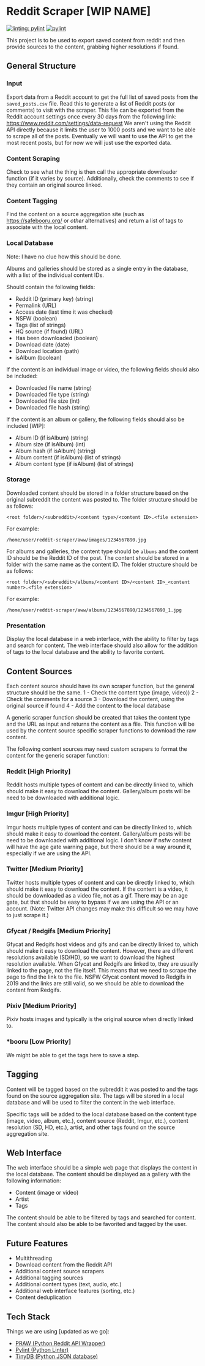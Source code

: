 # Reddit Scraper [WIP NAME]

[![linting: pylint](https://img.shields.io/badge/linting-pylint-yellowgreen)](https://github.com/PyCQA/pylint)
[![pylint](https://github.com/the-virus-of-doom/reddit-scraper/actions/workflows/pylint.yml/badge.svg?event=push)](https://github.com/the-virus-of-doom/reddit-scraper/actions/workflows/pylint.yml)

This project is to be used to export saved content from reddit and then provide sources to the content, grabbing higher resolutions if found.

## General Structure

### Input

Export data from a Reddit account to get the full list of saved posts from the `saved_posts.csv` file. Read this to generate a list of Reddit posts (or comments) to visit with the scraper. This file can be exported from the Reddit account settings once every 30 days from the following link: <https://www.reddit.com/settings/data-request>
We aren't using the Reddit API directly because it limits the user to 1000 posts and we want to be able to scrape all of the posts. Eventually we will want to use the API to get the most recent posts, but for now we will just use the exported data.

### Content Scraping

Check to see what the thing is then call the appropriate downloader function (if it varies by source).
Additionally, check the comments to see if they contain an original source linked.

### Content Tagging

Find the content on a source aggregation site (such as <https://safebooru.org/> or *other* alternatives) and return a list of tags to associate with the local content.

### Local Database

Note: I have no clue how this should be done.

Albums and galleries should be stored as a single entry in the database, with a list of the individual content IDs.

Should contain the following fields:

- Reddit ID (primary key) (string)
- Permalink (URL)
- Access date (last time it was checked)
- NSFW (boolean)
- Tags (list of strings)
- HQ source (if found) (URL)
- Has been downloaded (boolean)
- Download date (date)
- Download location (path)
- isAlbum (boolean)

If the content is an individual image or video, the following fields should also be included:

- Downloaded file name (string)
- Downloaded file type (string)
- Downloaded file size (int)
- Downloaded file hash (string)

If the content is an album or gallery, the following fields should also be included [WIP]:

- Album ID (if isAlbum) (string)
- Album size (if isAlbum) (int)
- Album hash (if isAlbum) (string)
- Album content (if isAlbum) (list of strings)
- Album content type (if isAlbum) (list of strings)

### Storage

Downloaded content should be stored in a folder structure based on the original subreddit the content was posted to. The folder structure should be as follows:

`<root folder>/<subreddit>/<content type>/<content ID>.<file extension>`

For example:

`/home/user/reddit-scraper/aww/images/1234567890.jpg`

For albums and galleries, the content type should be `albums` and the content ID should be the Reddit ID of the post. The content should be stored in a folder with the same name as the content ID. The folder structure should be as follows:

`<root folder>/<subreddit>/albums/<content ID>/<content ID>_<content number>.<file extension>`

For example:

`/home/user/reddit-scraper/aww/albums/1234567890/1234567890_1.jpg`

### Presentation

Display the local database in a web interface, with the ability to filter by tags and search for content. The web interface should also allow for the addition of tags to the local database and the ability to favorite content.

## Content Sources

Each content source should have its own scraper function, but the general structure should be the same.
    1 - Check the content type (image, video))
    2 - Check the comments for a source
    3 - Download the content, using the original source if found
    4 - Add the content to the local database

A generic scraper function should be created that takes the content type and the URL as input and returns the content as a file. This function will be used by the content source specific scraper functions to download the raw content.

The following content sources may need custom scrapers to format the content for the generic scraper function:

### Reddit [High Priority]

Reddit hosts multiple types of content and can be directly linked to, which should make it easy to download the content.
Gallery/album posts will be need to be downloaded with additional logic.

### Imgur [High Priority]

Imgur hosts multiple types of content and can be directly linked to, which should make it easy to download the content.
Gallery/album posts will be need to be downloaded with additional logic.
I don't know if nsfw content will have the age gate warning page, but there should be a way around it, especially if we are using the API.

### Twitter [Medium Priority]

Twitter hosts multiple types of content and can be directly linked to, which should make it easy to download the content.
If the content is a video, it should be downloaded as a video file, not as a gif.
There may be an age gate, but that should be easy to bypass if we are using the API or an account. (Note: Twitter API changes may make this difficult so we may have to just scrape it.)

### Gfycat / Redgifs [Medium Priority]

Gfycat and Redgifs host videos and gifs and can be directly linked to, which should make it easy to download the content. However, there are different resolutions available (SD/HD), so we want to download the highest resolution available.
When Gfycat and Redgifs are linked to, they are usually linked to the page, not the file itself. This means that we need to scrape the page to find the link to the file.
NSFW Gfycat content moved to Redgifs in 2019 and the links are still valid, so we should be able to download the content from Redgifs.

### Pixiv [Medium Priority]

Pixiv hosts images and typically is the original source when directly linked to.

### *booru [Low Priority]

We might be able to get the tags here to save a step.

## Tagging

Content will be tagged based on the subreddit it was posted to and the tags found on the source aggregation site. The tags will be stored in a local database and will be used to filter the content in the web interface.

Specific tags will be added to the local database based on the content type (image, video, album, etc.), content source (Reddit, Imgur, etc.), content resolution (SD, HD, etc.), artist, and other tags found on the source aggregation site.

## Web Interface

The web interface should be a simple web page that displays the content in the local database. The content should be displayed as a gallery with the following information:

- Content (image or video)
- Artist
- Tags

The content should be able to be filtered by tags and searched for content. The content should also be able to be favorited and tagged by the user.

## Future Features

- Multithreading
- Download content from the Reddit API
- Additional content source scrapers
- Additional tagging sources
- Additional content types (text, audio, etc.)
- Additional web interface features (sorting, etc.)
- Content deduplication

## Tech Stack

Things we are using [updated as we go]:

- [PRAW (Python Reddit API Wrapper)](https://github.com/praw-dev/praw)
- [Pylint (Python Linter)](https://github.com/PyCQA/pylint)
- [TinyDB (Python JSON database)](https://github.com/msiemens/tinydb)
